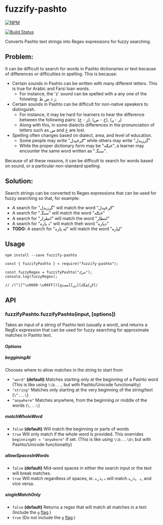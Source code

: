 # fuzzify-pashto

[![NPM](https://nodei.co/npm/fuzzify-pashto.png)](https://nodei.co/npm/fuzzify-pashto/)

[![Build Status](https://travis-ci.org/openpashto/fuzzify-pashto.svg?branch=master)](https://travis-ci.org/openpashto/fuzzify-pashto)

Converts Pashto text strings into Regex expressions for fuzzy searching. 

## Problem:

It can be difficult to search for words in Pashto dictionaries or text because of differences or difficulties in spelling. This is because:

- Certain sounds in Pashto can be written with many different letters. This is true for Arabic and Farsi loan words.
    - For instance, the 'z' sound can be spelled with a any one of the folowing: ز ذ ض ظ.
- Certain sounds in Pashto can be difficult for non-native speakers to distinguish.
    - For instance, it may be hard for learners to hear the difference between the following pairs: (ز - ځ), (څ - س), (ر - ړ)
    - Along with this, in some dialects differences in the pronunciation of letters such as س and څ are lost.
- Spelling often changes based on dialect, area, and level of education. 
    - Some people may write "ګرځېدل" while others may write "گرزيدل"
    - While the proper dictionary form may be "څنګه", a learner may encounter the same word written as "سنگہ".

Because of all these reasons, it can be difficult to search for words based on sound, or a particular non-standard spelling.

## Solution:  

Search strings can be converted to Regex expressions that can be used for fuzzy searching so that, for example:

- A search for "گرزيدل" will match the word "ګرځېدل"  
- A search for "سنگہ" will match the word "څنګه"  
- A search for "انطزار" will match the word "انتظار" 
- A search for "د پاره" will match theh word "دپاره" 
- **TODO:** A search for "له پاره" will match the word "لپاره" 

## Usage

```
npm install --save fuzzify-pashto
```

```
const { fuzzifyPashto } = require("fuzzify-pashto");

const fuzzyRegex = fuzzifyPashto("سرک");
console.log(fuzzyRegex);

// /(^|[^\u0600-\u06FF])[صسثڅ][رړ][ګږکقگك]/
```

## API

### fuzzifyPashto.fuzzifyPashto(input, [options])

Takes an input of a string of Pashto text (usually a word), and returns a RegEx expression that can be used for fuzzy searching for approximate matches in Pashto text.

#### Options

##### begginingAt

Chooses where to allow matches in the string to start from

 - `"word"` **(default)** Matches starting only at the beginning of a Pashto word (This is like using `\\b...`, but with Pashto/Unicode functionality)
 - `"string"` Matches only starting at the very beginning of the string/text (`\^...\`)
 - `"anywhere"` Matches anywhere, from the beginning or middle of the words (`\...\`)

##### matchWholeWord
 - `false` **(default)** Will match the beginning or parts of words
 - `true` Will only match if the whole word is provided. This overrides `beginningAt = "anywhere"` if set. (This is like using `\\b...\b\` but with Pashto/Unicode functionality)

##### allowSpacesInWords
 - `false` **(default)** Mid-word spaces in either the search input or the text will break matches.
 - `true` Will match regardless of spaces, ie. `دپاره` will match `د پاره`, and vice versa.

##### singleMatchOnly
 - `false` **(default)** Returns a regex that will match all matches in a text (Include the `g` [flag](https://developer.mozilla.org/en-US/docs/Web/JavaScript/Guide/Regular_Expressions#Advanced_searching_with_flags_2).)
 - `true` (Do not include the `g` [flag](https://developer.mozilla.org/en-US/docs/Web/JavaScript/Guide/Regular_Expressions#Advanced_searching_with_flags_2).)